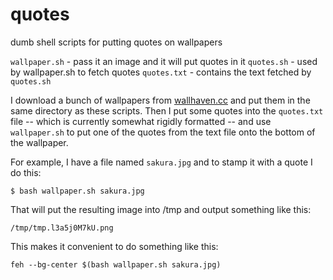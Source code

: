 # quotes

dumb shell scripts for putting quotes on wallpapers

`wallpaper.sh` - pass it an image and it will put quotes in it
`quotes.sh` - used by wallpaper.sh to fetch quotes
`quotes.txt` - contains the text fetched by `quotes.sh`

I download a bunch of wallpapers from [wallhaven.cc](https://wallhaven.cc) and
put them in the same directory as these scripts.  Then I put some quotes into
the `quotes.txt` file -- which is currently somewhat rigidly formatted -- and
use `wallpaper.sh` to put one of the quotes from the text file onto the bottom
of the wallpaper.

For example, I have a file named `sakura.jpg` and to stamp it with a quote I do
this:

    $ bash wallpaper.sh sakura.jpg

That will put the resulting image into /tmp and output something like this:

    /tmp/tmp.l3a5j0M7kU.png

This makes it convenient to do something like this:

    feh --bg-center $(bash wallpaper.sh sakura.jpg)

